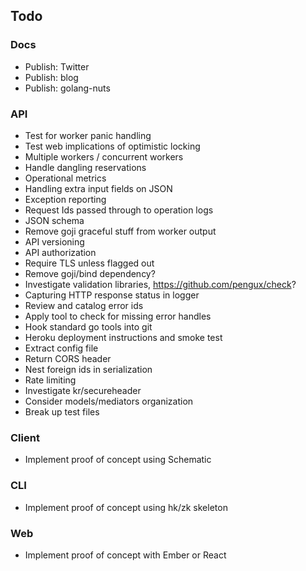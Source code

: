 ## Todo

### Docs

* Publish: Twitter
* Publish: blog
* Publish: golang-nuts

### API

* Test for worker panic handling
* Test web implications of optimistic locking
* Multiple workers / concurrent workers
* Handle dangling reservations
* Operational metrics
* Handling extra input fields on JSON
* Exception reporting
* Request Ids passed through to operation logs
* JSON schema
* Remove goji graceful stuff from worker output
* API versioning
* API authorization
* Require TLS unless flagged out
* Remove goji/bind dependency?
* Investigate validation libraries, https://github.com/pengux/check?
* Capturing HTTP response status in logger
* Review and catalog error ids
* Apply tool to check for missing error handles
* Hook standard go tools into git
* Heroku deployment instructions and smoke test
* Extract config file
* Return CORS header
* Nest foreign ids in serialization
* Rate limiting
* Investigate kr/secureheader
* Consider models/mediators organization
* Break up test files

### Client

* Implement proof of concept using Schematic

### CLI

* Implement proof of concept using hk/zk skeleton

### Web

* Implement proof of concept with Ember or React
